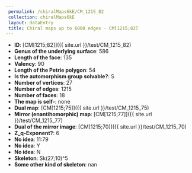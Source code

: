 ```yaml
--- 
 permalink: /chiralMaps6kE/CM_1215_82 
 collection: chiralMaps6kE
 layout: dataEntry
 title: Chiral maps up to 6000 edges - CM[1215;82]
---
```


- **ID**: [CM[1215;82]]({{ site.url }}/test/CM_1215_82)
- **Genus of the underlying surface**: 586
- **Length of the face**: 135
- **Valency**: 90
- **Length of the Petrie polygon**: 54
- **Is the automorphism group solvable?**: S
- **Number of vertices**: 27
- **Number of edges**: 1215
- **Number of faces**: 18
- **The map is self-**: none
- **Dual map**: [CM[1215;75]]({{ site.url }}/test/CM_1215_75)
- **Mirror (enantihomorphic) map**: [CM[1215;77]]({{ site.url }}/test/CM_1215_77)
- **Dual of the mirror image**: [CM[1215;70]]({{ site.url }}/test/CM_1215_70)
- **Z_q-Exponent?**: 6
- **No idea**:  11:79
- **No idea**: Y
- **No idea**: N
- **Skeleton**: Sk(27;10)^5
- **Some other kind of skeleton**: nan
